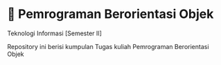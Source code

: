 # 🧮 Pemrograman Berorientasi Objek
Teknologi Informasi [Semester II]

Repository ini berisi kumpulan Tugas kuliah Pemrograman Berorientasi Objek
